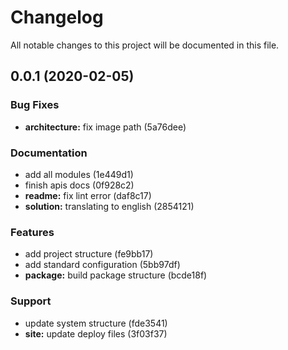 <!-- This is an example of a changelog file. -->
<!-- Changelog files should be generated using standard-version. -->
<!-- See https://github.com/conventional-changelog/standard-version for commit guidelines. -->

# Changelog

All notable changes to this project will be documented in this file.
<!-- Version (Date) -->

## 0.0.1 (2020-02-05)

<!-- Change Category -->
### Bug Fixes

<!-- Scope of the change: message of the change (commit SHA) -->
* **architecture:** fix image path (5a76dee)

### Documentation

<!-- Message (change without scope) (commit SHA) -->
* add all modules (1e449d1)
* finish apis docs (0f928c2)
* **readme:** fix lint error (daf8c17)
* **solution:** translating to english (2854121)

### Features

* add project structure (fe9bb17)
* add standard configuration (5bb97df)
* **package:** build package structure (bcde18f)

### Support

* update system structure (fde3541)
* **site:** update deploy files (3f03f37)
